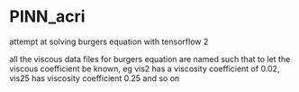 # PINN_acri
attempt at solving burgers equation with tensorflow 2

all the viscous data files for burgers equation are named such that to let the viscous coefficient be known, eg vis2 has a viscosity coefficient of 0.02, vis25 has viscosity coefficient 0.25 and so on

